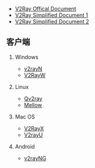 
- [V2Ray Offical Document](https://www.v2ray.com/)
- [V2Ray Simplified Document 1](https://toutyrater.github.io/)
- [V2Ray Simplified Document 2](https://guide.v2fly.org/)

## 客户端
1. Windows
   - [v2rayN](https://github.com/2dust/v2rayN) 
   - [V2RayW](https://github.com/Cenmrev/V2RayW)

2. Linux
   - [Qv2ray](https://github.com/Qv2ray/Qv2ray) 
   - [Mellow](https://github.com/mellow-io/mellow) 

3. Mac OS
   - [V2RayX](https://github.com/Cenmrev/V2RayX) 
   - [V2rayU](https://github.com/yanue/V2rayU)


4. Android
   - [v2rayNG](https://github.com/2dust/v2rayNG) 
